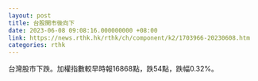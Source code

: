 ```yaml
---
layout: post
title: 台股開市後向下
date: 2023-06-08 09:08:16.000000000 +08:00
link: https://news.rthk.hk/rthk/ch/component/k2/1703966-20230608.htm
categories: rthk
---
```


台灣股市下跌。加權指數較早時報16868點，跌54點，跌幅0.32%。
